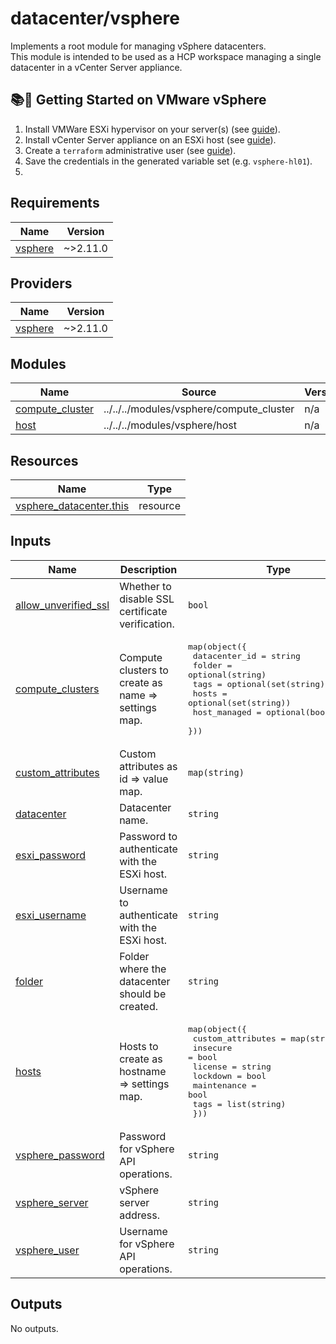 # datacenter/vsphere

Implements a root module for managing vSphere datacenters.  
This module is intended to be used as a HCP workspace managing a single datacenter in a vCenter Server appliance.

## 📚🚀 Getting Started on VMware vSphere

1. Install VMWare ESXi hypervisor on your server(s) (see [guide](https://techdocs.broadcom.com/us/en/vmware-cis/vsphere/vsphere/8-0/esxi-installation-and-setup-8-0/installing-and-setting-up-esxi-install.html)).
2. Install vCenter Server appliance on an ESXi host (see [guide](https://techdocs.broadcom.com/us/en/vmware-cis/vsphere/vsphere/8-0/vcenter-server-installation-and-setup-8-0.html)).
3. Create a `terraform` administrative user (see [guide](https://techdocs.broadcom.com/us/en/vmware-cis/vsphere/vsphere/8-0/add-vcenter-single-sign-on-users.html)).
4. Save the credentials in the generated variable set (e.g. `vsphere-hl01`).
5. 

<!-- BEGIN_TF_DOCS -->
## Requirements

| Name | Version |
|------|---------|
| <a name="requirement_vsphere"></a> [vsphere](#requirement\_vsphere) | ~>2.11.0 |

## Providers

| Name | Version |
|------|---------|
| <a name="provider_vsphere"></a> [vsphere](#provider\_vsphere) | ~>2.11.0 |

## Modules

| Name | Source | Version |
|------|--------|---------|
| <a name="module_compute_cluster"></a> [compute\_cluster](#module\_compute\_cluster) | ../../../modules/vsphere/compute_cluster | n/a |
| <a name="module_host"></a> [host](#module\_host) | ../../../modules/vsphere/host | n/a |

## Resources

| Name | Type |
|------|------|
| [vsphere_datacenter.this](https://registry.terraform.io/providers/hashicorp/vsphere/latest/docs/resources/datacenter) | resource |

## Inputs

| Name | Description | Type | Default | Required |
|------|-------------|------|---------|:--------:|
| <a name="input_allow_unverified_ssl"></a> [allow\_unverified\_ssl](#input\_allow\_unverified\_ssl) | Whether to disable SSL certificate verification. | `bool` | n/a | yes |
| <a name="input_compute_clusters"></a> [compute\_clusters](#input\_compute\_clusters) | Compute clusters to create as name => settings map. | <pre>map(object({<br/>    datacenter_id = string<br/>    folder        = optional(string)<br/>    tags          = optional(set(string))<br/>    hosts         = optional(set(string))<br/>    host_managed  = optional(bool, false)<br/>  }))</pre> | `{}` | no |
| <a name="input_custom_attributes"></a> [custom\_attributes](#input\_custom\_attributes) | Custom attributes as id => value map. | `map(string)` | `{}` | no |
| <a name="input_datacenter"></a> [datacenter](#input\_datacenter) | Datacenter name. | `string` | n/a | yes |
| <a name="input_esxi_password"></a> [esxi\_password](#input\_esxi\_password) | Password to authenticate with the ESXi host. | `string` | n/a | yes |
| <a name="input_esxi_username"></a> [esxi\_username](#input\_esxi\_username) | Username to authenticate with the ESXi host. | `string` | n/a | yes |
| <a name="input_folder"></a> [folder](#input\_folder) | Folder where the datacenter should be created. | `string` | `null` | no |
| <a name="input_hosts"></a> [hosts](#input\_hosts) | Hosts to create as hostname => settings map. | <pre>map(object({<br/>    custom_attributes = map(string)<br/>    insecure          = bool<br/>    license           = string<br/>    lockdown          = bool<br/>    maintenance       = bool<br/>    tags              = list(string)<br/>  }))</pre> | `{}` | no |
| <a name="input_vsphere_password"></a> [vsphere\_password](#input\_vsphere\_password) | Password for vSphere API operations. | `string` | n/a | yes |
| <a name="input_vsphere_server"></a> [vsphere\_server](#input\_vsphere\_server) | vSphere server address. | `string` | n/a | yes |
| <a name="input_vsphere_user"></a> [vsphere\_user](#input\_vsphere\_user) | Username for vSphere API operations. | `string` | n/a | yes |

## Outputs

No outputs.
<!-- END_TF_DOCS -->